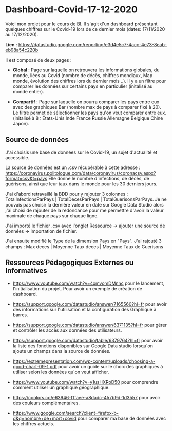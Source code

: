 # Dashboard-Covid-17-12-2020

Voici mon projet pour le cours de BI. 
Il s'agit d'un dashboard présentant quelques chiffres sur le Covid-19 lors de ce dernier mois (dates: 17/11/2020 au 17/12/2020).

**Lien** : https://datastudio.google.com/reporting/e3d4e5c7-4acc-4e73-8eab-eb98a54c220b

Il est composé de deux pages : 

* **Global** : Page sur laquelle on retrouvera les informations globales, du monde, liées au Covid (nombre de décès, chiffres mondiaux, Map monde, évolution des chiffres lors du dernier mois ..). Il y a un filtre pour comparer les données sur certains pays en particulier (initalisé au monde entier).

* **Compartif** : Page sur laquelle on pourra comparer les pays entre eux avec des graphiques Bar (nombre max de pays à comparer fixé à 20). Le filtre permet de sélectionner les pays qu'on veut comparer entre eux. (initalisé à 8 : États-Unis Inde France Russie Allemagne Belgique Chine Japon).

## Source de données

J'ai choisis une base de données sur le Covid-19, un sujet d'actualité et accessible. 

La source de données est un .csv récupérable à cette adresse : https://coronavirus.politologue.com/data/coronavirus/coronacsv.aspx?format=csv&t=pays 
Elle donne le nombre d'infections, de décès, de guérisons, ainsi que leur taux dans le monde pour les 30 derniers jours.

J'ai d'abord retravaillé la BDD pour y rajouter 3 colonnes : TotalInfectionsParPays	| TotalDecesParPays |	TotalGuerisonsParPays. 
Je ne pouvais pas choisir la dernière valeur en date sur Google Data Studio alors j'ai choisi de rajouter de la redondance pour me permettre d'avoir la valeur maximale de chaque pays sur chaque ligne.

J'ai importé le fichier .csv avec l'onglet Ressource -> ajouter une source de données -> Importation de fichier.

J'ai ensuite modifié le Type de la dimension Pays en "Pays".
J'ai rajouté 3 champs : Max deces | Moyenne Taux deces | Moyenne Taux de Guerisons 

## Ressources Pédagogiques Externes ou Informatives

* https://www.youtube.com/watch?v=4xmyomDMnnc pour le lancement, l'initialisation du projet. Pour avoir un exemple de création de dashboard.

* https://support.google.com/datastudio/answer/7165560?hl=fr pour avoir des informations sur l'utilisation et la configuration des Graphique à barres.

* https://support.google.com/datastudio/answer/6371135?hl=fr pour gérer et contrôler les accès aux données des utilisateurs.

* https://support.google.com/datastudio/table/6379764?hl=fr pour avoir la liste des fonctions disponibles sur Google Data studio lorsqu'on ajoute un champs dans la source de données.

* https://extremepresentation.com/wp-content/uploads/choosing-a-good-chart-09-1.pdf pour avoir un guide sur le choix des graphiques à utiliser selon les données qu'on veut afficher.

* https://www.youtube.com/watch?v=y1usHXRoD50 pour comprendre comment utiliser un graphique géographique.

* https://coolors.co/e63946-f1faee-a8dadc-457b9d-1d3557 pour avoir des couleurs complémentaires.

* https://www.google.com/search?client=firefox-b-d&q=nombre+de+mort+covid pour comparer ma base de données avec les chiffres actuels. 







